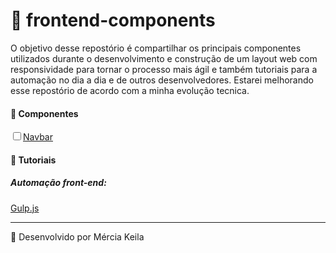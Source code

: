 # <g-emoji class="g-emoji" alias="construction" fallback-src="https://github.githubassets.com/images/icons/emoji/unicode/1f6a7.png">🚧</g-emoji> frontend-components 
O objetivo desse repostório é compartilhar os principais componentes utilizados durante o desenvolvimento e construção de um layout web com responsividade para tornar o processo mais ágil e também tutoriais para a automação no dia a dia e de outros desenvolvedores. Estarei melhorando esse repostório de acordo com a minha evolução tecnica. 

#### <g-emoji class="g-emoji" alias="rocket" fallback-src="https://github.githubassets.com/images/icons/emoji/unicode/1f680.png">🚀</g-emoji> Componentes 

<input type="checkbox" name="frontend-components"><a href="./navbar">Navbar</a></input>

#### <g-emoji class="g-emoji" alias="pushpin" fallback-src="https://github.githubassets.com/images/icons/emoji/unicode/1f4cc.png">📌</g-emoji> Tutoriais

##### Automação front-end:

[Gulp.js ](https://github.com/cferdinandi/gulp-boilerplate)


<hr>
<g-emoji class="g-emoji" alias="rocket" fallback-src="https://github.githubassets.com/images/icons/emoji/unicode/1f680.png">🚀</g-emoji>  Desenvolvido por Mércia Keila